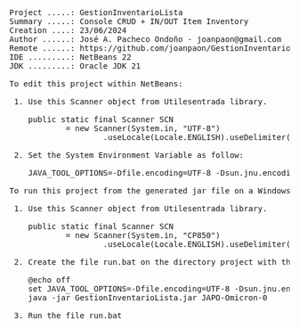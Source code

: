 <pre>

Project .....: GestionInventarioLista
Summary .....: Console CRUD + IN/OUT Item Inventory
Creation ....: 23/06/2024
Author ......: José A. Pacheco Ondoño - joanpaon@gmail.com
Remote ......: https://github.com/joanpaon/GestionInventarioLista.git
IDE .........: NetBeans 22
JDK .........: Oracle JDK 21

To edit this project within NetBeans:

 1. Use this Scanner object from Utilesentrada library.
 
    public static final Scanner SCN
            = new Scanner(System.in, "UTF-8")
                    .useLocale(Locale.ENGLISH).useDelimiter("\\s+");
					
 2. Set the System Environment Variable as follow:
 
	JAVA_TOOL_OPTIONS=-Dfile.encoding=UTF-8 -Dsun.jnu.encoding=CP1252 -Dsun.stdout.encoding=UTF-8 -Dsun.stderr.encoding=UTF-8 -Dconsole.encoding=UTF-8

To run this project from the generated jar file on a Windows Terminal:

 1. Use this Scanner object from Utilesentrada library.
 
    public static final Scanner SCN
            = new Scanner(System.in, "CP850")
                    .useLocale(Locale.ENGLISH).useDelimiter("\\s+");
					
 2. Create the file run.bat on the directory project with this code inside:
 
	@echo off
	set JAVA_TOOL_OPTIONS=-Dfile.encoding=UTF-8 -Dsun.jnu.encoding=CP1252 -Dsun.stdout.encoding=CP850 -Dsun.stderr.encoding=CP850 -Dconsole.encoding=CP850
	java -jar GestionInventarioLista.jar JAPO-Omicron-0 
 
 3. Run the file run.bat
 
</pre>
